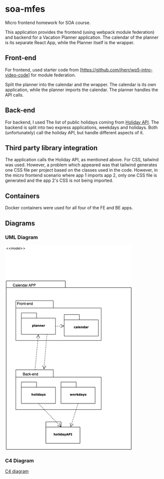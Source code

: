 # soa-mfes

Micro frontend homework for SOA course.

This application provides the frontend (using webpack module federation) and backend for a Vacation Planner application.
The calendar of the planner is its separate React App, while the Planner itself is the wrapper.

## Front-end

For frontend, used starter code from [https://github.com/jherr/wp5-intro-video-code] for module federation.

Split the planner into the calendar and the wrapper. The calendar is its own application, while the planner imports the calendar. The planner handles the API calls.

## Back-end

For backend, I used The list of public holidays coming from [Holiday API](https://holidayapi.com/countries/de/2022).
The backend is split into two express applications, weekdays and holidays. Both (unfortunately) call the holiday API, but handle different aspects of it. 

## Third party library integration

The application calls the Holiday API, as mentioned above.
For CSS, tailwind was used. However, a problem which appeared was that tailwind generates one CSS file per project based on the classes used in the code. However, in the micro frontend scenario where app 1 imports app 2, only one CSS file is generated and the app 2's CSS is not being imported.

## Containers

Docker containers were used for all four of the FE and BE apps.

## Diagrams
### UML Diagram
![Diagram](./assets/soa-uml.png?raw=true "Title")

### C4 Diagram
[C4 diagram](./assets/c4.pdf)

